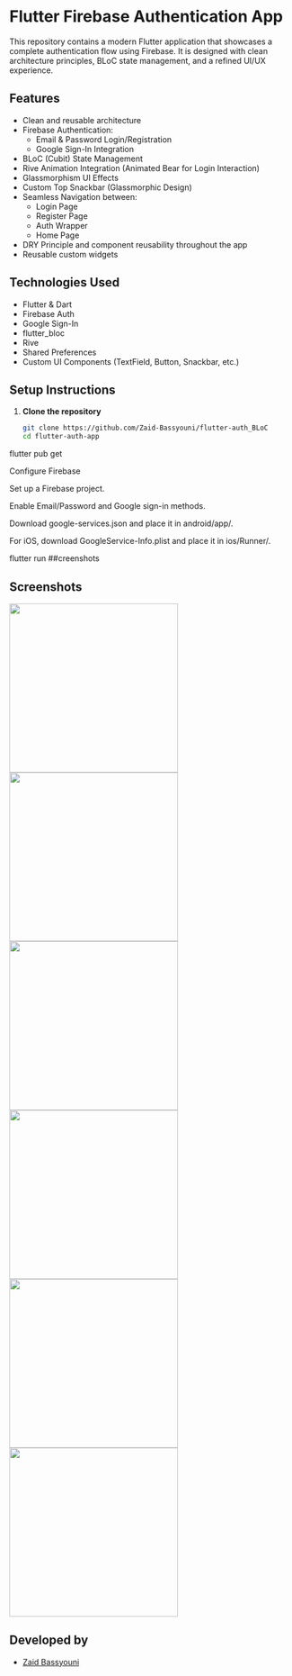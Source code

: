 # Flutter Firebase Authentication App

This repository contains a modern Flutter application that showcases a complete authentication flow using Firebase. It is designed with clean architecture principles, BLoC state management, and a refined UI/UX experience.

## Features

- Clean and reusable architecture
- Firebase Authentication:
  - Email & Password Login/Registration
  - Google Sign-In Integration
- BLoC (Cubit) State Management
- Rive Animation Integration (Animated Bear for Login Interaction)
- Glassmorphism UI Effects
- Custom Top Snackbar (Glassmorphic Design)
- Seamless Navigation between:
  - Login Page
  - Register Page
  - Auth Wrapper
  - Home Page
- DRY Principle and component reusability throughout the app
- Reusable custom widgets

## Technologies Used

- Flutter & Dart
- Firebase Auth
- Google Sign-In
- flutter_bloc
- Rive
- Shared Preferences
- Custom UI Components (TextField, Button, Snackbar, etc.)

## Setup Instructions

1. **Clone the repository**
   ```bash
   git clone https://github.com/Zaid-Bassyouni/flutter-auth_BLoC 
   cd flutter-auth-app
flutter pub get

Configure Firebase

Set up a Firebase project.

Enable Email/Password and Google sign-in methods.

Download google-services.json and place it in android/app/.

For iOS, download GoogleService-Info.plist and place it in ios/Runner/.

flutter run
##creenshots
## Screenshots

<img src="https://github.com/user-attachments/assets/9f767370-af79-4140-996c-273d06ee0d58" width="300" />
<img src="https://github.com/user-attachments/assets/72b3cbfc-79cf-4483-8bfe-6a55da4745b1" width="300" />
<img src="https://github.com/user-attachments/assets/c47124b0-a015-43a5-a8bb-f28f472c54ca" width="300" />
<img src="https://github.com/user-attachments/assets/11b559ae-7c7c-413c-a754-5d94a136949d" width="300" />
<img src="https://github.com/user-attachments/assets/d419d0db-032c-4e7c-afdc-1f721fa7ed48" width="300" />
<img src="https://github.com/user-attachments/assets/a699647a-f64c-429f-865c-32a8a3dc84c0" width="300" />



## Developed by

- [Zaid Bassyouni](https://www.linkedin.com/in/zaid-bassyouni-430bab25b/)
